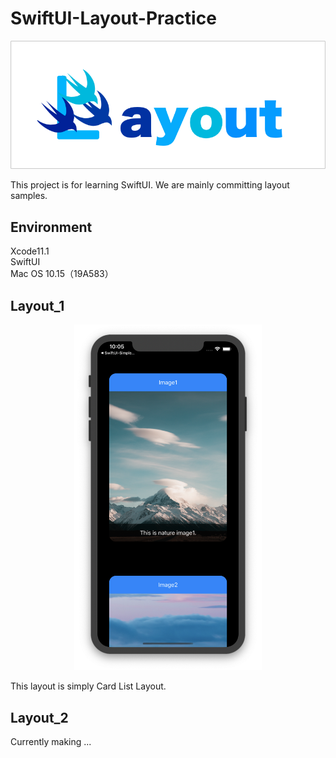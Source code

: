 # SwiftUI-Layout-Practice

<div align="center">
  <img width="800" alt="screenshot_1" src="https://github.com/kazy-dev/SwiftUI-Layout-Practice/blob/master/SwiftUI-Layout-Practice/Screenshots/swiftui-layout.png">
</div>

This project is for learning SwiftUI.
We are mainly committing layout samples.

## Environment
Xcode11.1  
SwiftUI  
Mac OS 10.15（19A583）  

## Layout_1
<div align="center">
  <img width="300" alt="screenshot_1" src="https://github.com/kazy-dev/SwiftUI-Layout-Practice/blob/master/SwiftUI-Layout-Practice/Screenshots/topview_screenshot_1.png">
</div>

This layout is simply Card List Layout.

## Layout_2

Currently making ...  
